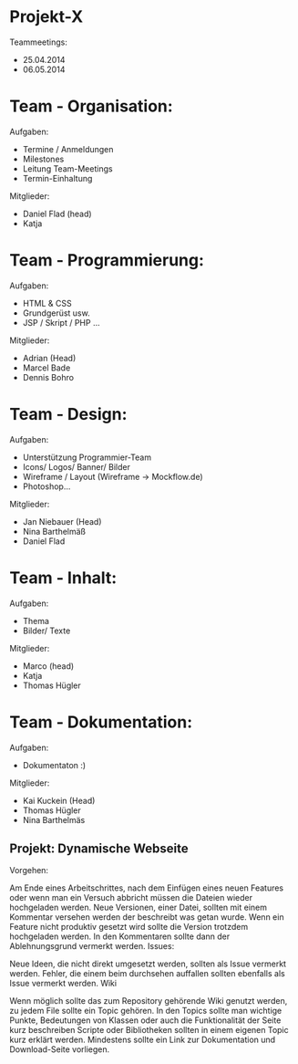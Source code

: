 Projekt-X
=========


Teammeetings: 
- 25.04.2014 
- 06.05.2014 


# Team - Organisation:

Aufgaben:
- Termine / Anmeldungen
- Milestones
- Leitung Team-Meetings
- Termin-Einhaltung

Mitglieder:
- Daniel Flad (head)
- Katja 

# Team - Programmierung:

Aufgaben: 
- HTML & CSS
- Grundgerüst usw. 
- JSP / Skript / PHP ...

Mitglieder:
- Adrian  (Head)
- Marcel Bade
- Dennis Bohro


# Team - Design:

Aufgaben: 
- Unterstützung Programmier-Team
- Icons/ Logos/ Banner/ Bilder
- Wireframe / Layout (Wireframe -> Mockflow.de)
- Photoshop...

Mitglieder:
- Jan Niebauer  (Head)
- Nina Barthelmäß
- Daniel Flad


# Team - Inhalt:

Aufgaben: 
- Thema 
- Bilder/ Texte 

Mitglieder:
- Marco   (head)
- Katja 
- Thomas Hügler



# Team - Dokumentation:

Aufgaben: 
- Dokumentaton :) 

Mitglieder:
- Kai Kuckein  (Head)
- Thomas Hügler
- Nina Barthelmäs





Projekt: Dynamische Webseite
----------------------------
Vorgehen:

Am Ende eines Arbeitschrittes, nach dem Einfügen eines neuen Features oder wenn man ein Versuch abbricht müssen die Dateien wieder hochgeladen werden.
Neue Versionen, einer Datei, sollten mit einem Kommentar versehen werden der beschreibt was getan wurde.
Wenn ein Feature nicht produktiv gesetzt wird sollte die Version trotzdem hochgeladen werden. In den Kommentaren sollte dann der Ablehnungsgrund vermerkt werden.
Issues:

Neue Ideen, die nicht direkt umgesetzt werden, sollten als Issue vermerkt werden.
Fehler, die einem beim durchsehen auffallen sollten ebenfalls als Issue vermerkt werden.
Wiki

Wenn möglich sollte das zum Repository gehörende Wiki genutzt werden, zu jedem File sollte ein Topic gehören.
In den Topics sollte man wichtige Punkte, Bedeutungen von Klassen oder auch die Funktionalität der Seite kurz beschreiben
Scripte oder Bibliotheken sollten in einem eigenen Topic kurz erklärt werden. Mindestens sollte ein Link zur Dokumentation und Download-Seite vorliegen.
